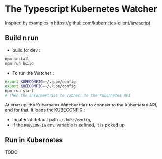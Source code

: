 # The Typescript Kubernetes Watcher

Inspired by examples in https://github.com/kubernetes-client/javascript

## Build n run

* build for dev :

```bash
npm install
npm run build

```

* To run the Watcher :

```bash
export KUBECONFIG=~/.qube/config
export KUBECONFIG=~/.kube/config
npm run start
# Then the informertries to connect to the Kubernetes API
```

At start up, the Kubernetes Watcher tries to connect to the Kubernetes API, and for that, it loads the KUBECONFIG :
* located at default path `~/.kube/config`,
* if the `KUBECONFIG` env. variable is defined, it is picked up


## Run in Kubernetes

TODO
